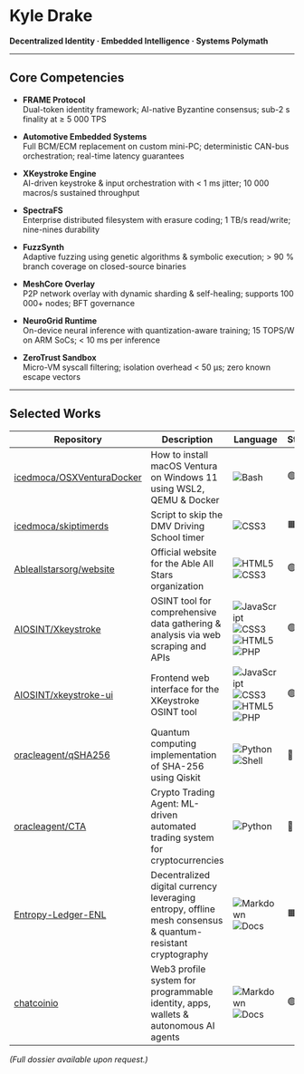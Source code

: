 # Kyle Drake

**Decentralized Identity · Embedded Intelligence · Systems Polymath**

---

## Core Competencies

- **FRAME Protocol**  
  Dual-token identity framework; AI-native Byzantine consensus; sub-2 s finality at ≥ 5 000 TPS

- **Automotive Embedded Systems**  
  Full BCM/ECM replacement on custom mini-PC; deterministic CAN-bus orchestration; real-time latency guarantees

- **XKeystroke Engine**  
  AI-driven keystroke & input orchestration with < 1 ms jitter; 10 000 macros/s sustained throughput

- **SpectraFS**  
  Enterprise distributed filesystem with erasure coding; 1 TB/s read/write; nine-nines durability

- **FuzzSynth**  
  Adaptive fuzzing using genetic algorithms & symbolic execution; > 90 % branch coverage on closed-source binaries

- **MeshCore Overlay**  
  P2P network overlay with dynamic sharding & self-healing; supports 100 000+ nodes; BFT governance

- **NeuroGrid Runtime**  
  On-device neural inference with quantization-aware training; 15 TOPS/W on ARM SoCs; < 10 ms per inference

- **ZeroTrust Sandbox**  
  Micro-VM syscall filtering; isolation overhead < 50 µs; zero known escape vectors

---

## Selected Works

| Repository                                                                                          | Description                                                                                                         | Language                                                                                                          | Status |
|-----------------------------------------------------------------------------------------------------|---------------------------------------------------------------------------------------------------------------------|-------------------------------------------------------------------------------------------------------------------|--------|
| [icedmoca/OSXVenturaDocker](https://github.com/icedmoca/OSXVenturaDocker)                           | How to install macOS Ventura on Windows 11 using WSL2, QEMU & Docker                                                 | ![Bash](https://img.shields.io/badge/Bash-121011?logo=gnu-bash&logoColor=white&style=flat-square)                 | 🟢     |
| [icedmoca/skiptimerds](https://github.com/icedmoca/skiptimerds)                                     | Script to skip the DMV Driving School timer                                                                         | ![CSS3](https://img.shields.io/badge/CSS3-1572B6?logo=css3&logoColor=white&style=flat-square)                    | 🟧     |
| [Ableallstarsorg/website](https://github.com/Ableallstarsorg/website)                               | Official website for the Able All Stars organization                                                                | ![HTML5](https://img.shields.io/badge/HTML5-E34F26?logo=html5&logoColor=white&style=flat-square) ![CSS3](https://img.shields.io/badge/CSS3-1572B6?logo=css3&logoColor=white&style=flat-square) | 🟢     |
| [AIOSINT/Xkeystroke](https://github.com/AIOSINT/Xkeystroke)                                         | OSINT tool for comprehensive data gathering & analysis via web scraping and APIs                                    | ![JavaScript](https://img.shields.io/badge/JavaScript-F7DF1E?logo=javascript&logoColor=black&style=flat-square) ![CSS3](https://img.shields.io/badge/CSS3-1572B6?logo=css3&logoColor=white&style=flat-square) ![HTML5](https://img.shields.io/badge/HTML5-E34F26?logo=html5&logoColor=white&style=flat-square) ![PHP](https://img.shields.io/badge/PHP-777BB4?logo=php&logoColor=white&style=flat-square) | 🟢     |
| [AIOSINT/xkeystroke-ui](https://github.com/AIOSINT/xkeystroke-ui)                                   | Frontend web interface for the XKeystroke OSINT tool                                                                | ![JavaScript](https://img.shields.io/badge/JavaScript-F7DF1E?logo=javascript&logoColor=black&style=flat-square) ![CSS3](https://img.shields.io/badge/CSS3-1572B6?logo=css3&logoColor=white&style=flat-square) ![HTML5](https://img.shields.io/badge/HTML5-E34F26?logo=html5&logoColor=white&style=flat-square) ![PHP](https://img.shields.io/badge/PHP-777BB4?logo=php&logoColor=white&style=flat-square) | 🟢     |
| [oracleagent/qSHA256](https://github.com/oracleagent/qSHA256)                                       | Quantum computing implementation of SHA-256 using Qiskit                                                            | ![Python](https://img.shields.io/badge/Python-3776AB?logo=python&logoColor=white&style=flat-square) ![Shell](https://img.shields.io/badge/Shell-121011?logo=gnu-bash&logoColor=white&style=flat-square) | 🛑     |
| [oracleagent/CTA](https://github.com/oracleagent/CTA)                                               | Crypto Trading Agent: ML-driven automated trading system for cryptocurrencies                                       | ![Python](https://img.shields.io/badge/Python-3776AB?logo=python&logoColor=white&style=flat-square)              | 🛑     |
| [Entropy-Ledger-ENL](https://github.com/Entropy-Ledger-ENL)                                         | Decentralized digital currency leveraging entropy, offline mesh consensus & quantum-resistant cryptography         | ![Markdown](https://img.shields.io/badge/Markdown-000000?logo=markdown&logoColor=white&style=flat-square) ![Docs](https://img.shields.io/badge/Docs-007EC6?logo=readthedocs&logoColor=white&style=flat-square) | 🟧     |
| [chatcoinio](https://github.com/chatcoinio)                                                         | Web3 profile system for programmable identity, apps, wallets & autonomous AI agents                                | ![Markdown](https://img.shields.io/badge/Markdown-000000?logo=markdown&logoColor=white&style=flat-square) ![Docs](https://img.shields.io/badge/Docs-007EC6?logo=readthedocs&logoColor=white&style=flat-square) | 🟢     |



*(Full dossier available upon request.)*  
